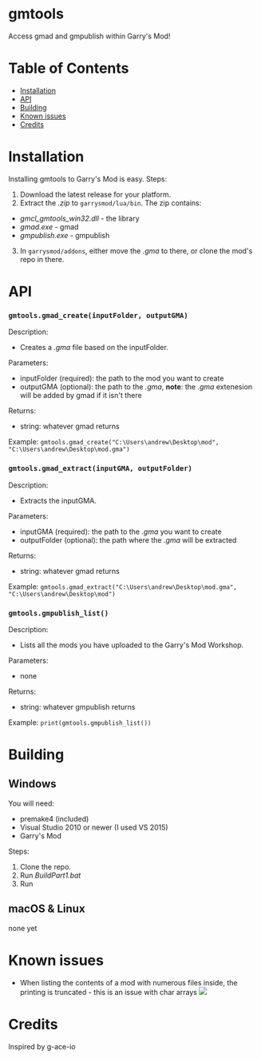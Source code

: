 # gmtools
Access gmad and gmpublish within Garry's Mod!

# Table of Contents
- [Installation](#table-of-contents)
- [API](#api)
- [Building](#building)
- [Known issues](#known-issues)
- [Credits](#credits)

# Installation
Installing gmtools to Garry's Mod is easy.
Steps:
1. Download the latest release for your platform.
2. Extract the *.zip* to ```garrysmod/lua/bin```. The zip contains:
  - *gmcl_gmtools_win32.dll* - the library
  - *gmad.exe* - gmad
  - *gmpublish.exe* - gmpublish
3. In  ```garrysmod/addons```, either move the *.gma* to there, or clone the mod's repo in there.

# API
### ```gmtools.gmad_create(inputFolder, outputGMA)```
Description:
- Creates a *.gma* file based on the inputFolder.

Parameters:
- inputFolder (required): the path to the mod you want to create
- outputGMA (optional): the path to the *.gma*, **note**: the *.gma* extenesion will be added by gmad if it isn't there

Returns:
- string: whatever gmad returns

Example:
```gmtools.gmad_create("C:\Users\andrew\Desktop\mod", "C:\Users\andrew\Desktop\mod.gma")```

### ```gmtools.gmad_extract(inputGMA, outputFolder)```
Description:
- Extracts the inputGMA.

Parameters:
- inputGMA (required): the path to the *.gma* you want to create
- outputFolder (optional): the path where the *.gma* will be extracted

Returns:
- string: whatever gmad returns

Example:
```gmtools.gmad_extract("C:\Users\andrew\Desktop\mod.gma", "C:\Users\andrew\Desktop\mod")```

### ```gmtools.gmpublish_list()```
Description:
- Lists all the mods you have uploaded to the Garry's Mod Workshop.

Parameters:
- none

Returns:
- string: whatever gmpublish returns

Example:
```print(gmtools.gmpublish_list())```

# Building
## Windows
You will need:
- premake4 (included)
- Visual Studio 2010 or newer (I used VS 2015)
- Garry's Mod

Steps:
1. Clone the repo.
2. Run *BuildPart1.bat*
3. Run
## macOS & Linux
none yet

# Known issues
- When listing the contents of a mod with numerous files inside, the printing is truncated - this is an issue with char arrays
![](http://i.imgur.com/RigKwyd.jpg)

# Credits
Inspired by g-ace-io
